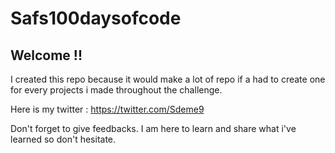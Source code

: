 # Safs100daysofcode

## Welcome !!

I created this repo because it would make a lot of repo if a had to create one for every projects i made throughout the challenge.

Here is my twitter : https://twitter.com/Sdeme9

Don't forget to give feedbacks. I am here to learn and share what i've learned so don't hesitate.
